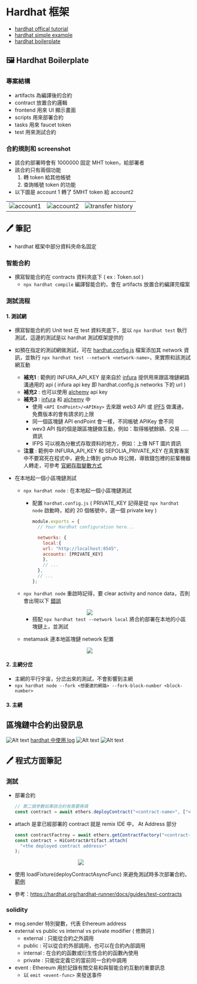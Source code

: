 # Hardhat 框架

- [hardhat offical tutorial](https://hardhat.org/tutorial)
- [hardhat simple example](https://github.com/z-institute/Hardhat-Example)
- [hardhat boilerplate](https://github.com/NomicFoundation/hardhat-boilerplate)

## 🖼 Hardhat Boilerplate 

### 專案結構

- artifacts 為編譯後的合約
- contract 放置合約邏輯
- frontend 用來 UI 顯示畫面
- scripts 用來部署合約
- tasks 用來 faucet token
- test  用來測試合約

### 合約規則和 screenshot

- 該合約部署時會有 1000000 固定 MHT token，給部署者
- 該合約只有兩個功能
  1. 轉 token 給其他帳號
  2. 查詢帳號 token 的功能 
- 以下圖是 account 1 轉了 5MHT token 給 account2

| | | |
|:-------------------------:|:-------------------------:|:-------------------------:|
|![account1](image/account1.png)|![account2](image/account2.png)|![transfer history](image/My%20Hardhat%20token%20transform%20.png)|
  

## :pen: 筆記

- hardhat 框架中部分資料夾命名固定


### 智能合約

- 撰寫智能合約在 contracts 資料夾底下 ( ex : Token.sol )
  - `npx hardhat compile` 編譯智能合約，會在 artifacts 放置合約編譯完檔案

### 測試流程

#### 1. 測試網

- 撰寫智能合約的 Unit test 在 test 資料夾底下，並以 `npx hardhat test` 執行測試，這邊的測試是以 hardhat 測試框架提供的
- 如預在指定的測試網做測試，可在 [hardhat.config.js](https://hardhat.org/tutorial/deploying-to-a-live-network#deploying-to-remote-networks) 檔案添加其 network 資訊，並執行 `npx hardhat test --network <network-name>`，來實際和該測試網互動
  - **補充1** : 範例的 INFURA_API_KEY 是來自於 [infura](https://app.infura.io/dashboard) 提供用來跟區塊鏈網路溝通用的 api ( infura api key 即 hardhat.config.js networks 下的 url )
  - **補充2** : 也可以使用 [alchemy](https://www.alchemy.com/) api key 
  - **補充3** : [infura](https://app.infura.io/dashboard) 和 [alchemy](https://www.alchemy.com/) 中
    - 使用 `<API EndPoint>/<APIKey>` 去來跟 web3 API 或 [IPFS](https://cointelegraph.com/learn/what-is-the-interplanetary-file-system-ipfs-how-does-it-work) 做溝通，免費版本的會有請求的上限
    - 同一個區塊鏈 API endPoint 會一樣，不同帳號 APIKey 會不同
    - wev3 API 指的個是跟區塊鏈做互動，例如：取得帳號餘額、交易 ..... 資訊
    - IFPS 可以視為分散式存取資料的地方，例如：上傳 NFT 圖片資訊 
  - **注意** : 範例中 INFURA_API_KEY 和 SEPOLIA_PRIVATE_KEY 在真實專案中不要寫死在程式中，避免上傳到 github 時公開，導致錢包裡的前輩機器人轉走，可參考 [官網存取變數方式](https://hardhat.org/hardhat-runner/docs/guides/configuration-variables#configuration-variables)

- 在本地起一個小區塊鏈測試
  - `npx hardhat node` : 在本地起一個小區塊鏈測試
    - 配置 `hardhat.config.js` ( PRIVATE_KEY 記得是從 `npx hardhat node` 啟動時，給的 20 個帳號中，選一個 private key )

		```js
		module.exports = {
		  // Your Hardhat configuration here...
		
		  networks: {
			local:{
			url: "http://localhost:8545",
			accounts: [PRIVATE_KEY]
			},
			// ...
		  },
		  // ...
		};
		```
  - `npx hardhat node` 重啟時記得，要 clear activity and nonce data，否則會出現以下 [錯誤](https://ethereum.stackexchange.com/questions/109625/received-invalid-block-tag-87-latest-block-number-is-0)

    <div align="center" style="width:360px">
      <img src="./image/metamask-clear-cach.png" >
    </div>

	- 搭配 `npx hardhat test --network local` 將合約部署在本地的小區塊鏈上，並測試
  - metamask 連本地區塊鏈 network 配置
    <div align="center" style="width:360px">
      <img src="./image/image.png" >
    </div>

#### 2. 主網分岔

- 主網的平行宇宙，分岔出來的測試，不會影響到主網
- `npx hardhat node --fork <想要連的網路> --fork-block-number <block-number>`

#### 3. 主網

## 區塊鏈中合約出發訊息

![Alt text](image/deploy_coontract.png)
[hardhat 中使用 log](https://hardhat.org/tutorial/debugging-with-hardhat-network#solidity--console.log)
![Alt text](image/transfer.png)
![Alt text](image/eth_call.png)

## :pen: 程式方面筆記

### 測試

- 部署合約
  ```js
  // 第二個參數如果該合約有需要再填
  const contract = await ethers.deployContract("<contract-name>", ["<contract-arg>",...]);
  ```

- attach 是拿已經部署的 contract 就是 remix IDE 中， At Address 部分
  ```js
  const contractFactroy = await ethers.getContractFactory("<contract-name>");
  const contract = HiContractArtifact.attach(
    "<the deployed contract address>"
  );
  ```

    <div align="center" style="width:360px">
      <img src="./image/image-3.png" >
    </div>

- 使用 loadFixture(deployContractAsyncFunc) 來避免測試時多次部署合約，[範例](https://hardhat.org/hardhat-runner/docs/guides/test-contracts#using-fixtures)

- 參考：https://hardhat.org/hardhat-runner/docs/guides/test-contracts

### solidity

- msg.sender 特別變數，代表 Ethereum address
- external vs public vs internal vs private modifier ( 修飾詞 )
  - external : 只能從合約之外調用
  - public : 可以從合約外部調用，也可以在合約內部調用
  - internal : 在合約的函數或衍生性合約的函數內使用
  - private : 只能從定義它的當前同一合約中調用
- event : Ethereum 用於記錄有關交易和與智能合約互動的重要訊息
  - 以 `emit <event-func>` 來發送事件


